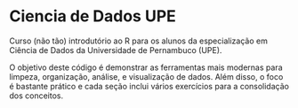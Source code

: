 # Ciencia de Dados UPE
Curso (não tão) introdutório ao R para os alunos da especialização em Ciência de Dados da Universidade de Pernambuco (UPE).

O objetivo deste código é demonstrar as ferramentas mais modernas para limpeza, organização, análise, e visualização de dados. Além disso, o foco é bastante prático e cada seção inclui vários exercícios para a consolidação dos conceitos.
